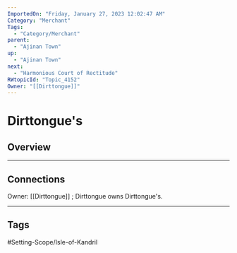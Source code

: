 ```yaml
---
ImportedOn: "Friday, January 27, 2023 12:02:47 AM"
Category: "Merchant"
Tags:
  - "Category/Merchant"
parent:
  - "Ajinan Town"
up:
  - "Ajinan Town"
next:
  - "Harmonious Court of Rectitude"
RWtopicId: "Topic_4152"
Owner: "[[Dirttongue]]"
---
```

# Dirttongue's
## Overview
---
## Connections
Owner: [[Dirttongue]] ; Dirttongue owns Dirttongue's.


---
## Tags
#Setting-Scope/Isle-of-Kandril

